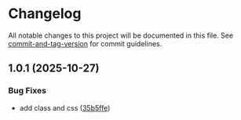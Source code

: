 # Changelog

All notable changes to this project will be documented in this file. See [commit-and-tag-version](https://github.com/absolute-version/commit-and-tag-version) for commit guidelines.

## 1.0.1 (2025-10-27)


### Bug Fixes

* add class and css ([35b5ffe](https://github.com/AzamAzis/intro-css-02-class-id-selectors/commit/35b5ffe51a785acd4a6f555e7ecc7d16a930fa3f))
